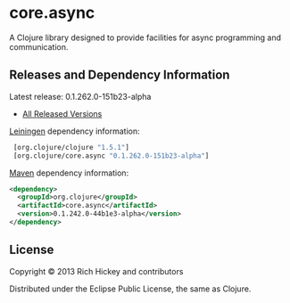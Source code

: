 # core.async

A Clojure library designed to provide facilities for async programming and communication.


## Releases and Dependency Information

Latest release: 0.1.262.0-151b23-alpha

* [All Released Versions](http://search.maven.org/#search%7Cgav%7C1%7Cg%3A%22org.clojure%22%20AND%20a%3A%22core.async%22)

[Leiningen](https://github.com/technomancy/leiningen) dependency information:

```clj
 [org.clojure/clojure "1.5.1"]
 [org.clojure/core.async "0.1.262.0-151b23-alpha"]
```

[Maven](http://maven.apache.org/) dependency information:

```xml
<dependency>
  <groupId>org.clojure</groupId>
  <artifactId>core.async</artifactId>
  <version>0.1.242.0-44b1e3-alpha</version>
</dependency>
```


## License

Copyright © 2013 Rich Hickey and contributors

Distributed under the Eclipse Public License, the same as Clojure.
